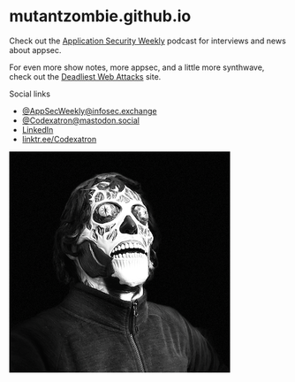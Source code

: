 # mutantzombie.github.io

Check out the [Application Security Weekly] podcast for interviews and news about appsec.

For even more show notes, more appsec, and a little more synthwave, check out the [Deadliest Web Attacks] site.

Social links
 - [@AppSecWeekly@infosec.exchange](https://infosec.exchange/@AppSecWeekly)
 - [@Codexatron@mastodon.social](https://mastodon.social/@Codexatron)
 - [LinkedIn](https://www.linkedin.com/in/zombie/)
 - [linktr.ee/Codexatron](https://linktr.ee/codexatron)

![Mike Shema They Live]


[Application Security Weekly]: https://www.scmagazine.com/podcast-show/application-security-weekly
[Deadliest Web Attacks]: https://deadliestwebattacks.com
[Mike Shema They Live]: assets/mike-shema-they-live.png

